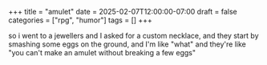 +++
title = "amulet"
date = 2025-02-07T12:00:00-07:00
draft = false
categories = ["rpg", "humor"]
tags = []
+++

so i went to a jewellers and I asked for a custom necklace, and they start by smashing some eggs on the ground, and I'm like "what" and they're like "you can't make an amulet without breaking a few eggs"